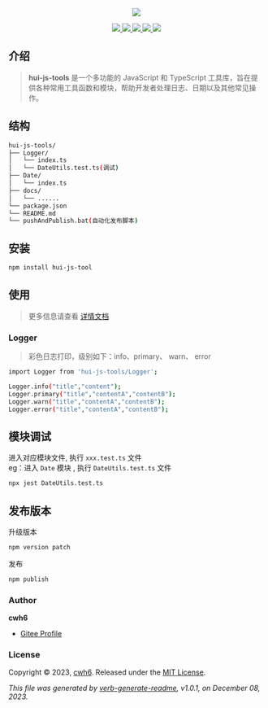 <p align="center">
<img src="https://cwh6-bucket.oss-cn-shanghai.aliyuncs.com/bk/titile_img.png"/>
</p>
<p align="center">
<a target="_blank" href="">
	<img src="https://img.shields.io/npm/v/is-glob.svg?style=flat" />
</a>
<a target="_blank" href="">
	<img src="https://img.shields.io/badge/new_idea-is_cool-green" />
</a>
<a target="_blank" href="">
	<img src="https://img.shields.io/badge/%20_build-%20_pass-pink" />
</a>
<a target="_blank" href="">
	<img src="https://img.shields.io/badge/%20_license-%20_MIT-yellow" />
</a>
<a target="_blank" href="">
	<img src="https://img.shields.io/badge/%20_typescript-%20_type-8A2BE2" />
</a>
</p>


## 介绍
> **hui-js-tools** 是一个多功能的 JavaScript 和 TypeScript 工具库，旨在提供各种常用工具函数和模块，帮助开发者处理日志、日期以及其他常见操作。

## 结构 
```sh
hui-js-tools/
├── Logger/
│   └── index.ts
│   └── DateUtils.test.ts(调试)
├── Date/
│   └── index.ts
├── docs/
│   └── ......
└── package.json
└── README.md 
└── pushAndPublish.bat(自动化发布脚本)
```

## 安装

```sh
npm install hui-js-tool
```

## 使用

> 更多信息请查看 [详情文档](http://cwh6.gitee.io/hui-js-tools/#/)

### Logger
>彩色日志打印，级别如下：info、primary、 warn、 error  

```sh
import Logger from 'hui-js-tools/Logger';

Logger.info("title","content");
Logger.primary("title","contentA","contentB");
Logger.warn("title","contentA","contentB");
Logger.error("title","contentA","contentB");
```

## 模块调试

进入对应模块文件, 执行 `xxx.test.ts` 文件</br>
eg：进入 `Date` 模块 , 执行 `DateUtils.test.ts` 文件
```sh
npx jest DateUtils.test.ts
```

## 发布版本

升级版本
```sh
npm version patch
```

发布
```sh
npm publish
```

### Author

**cwh6**

* [Gitee Profile](https://gitee.com/CWH6)


### License

Copyright © 2023, [cwh6](https://gitee.com/CWH6).
Released under the [MIT License](LICENSE).


_This file was generated by [verb-generate-readme](https://github.com/verbose/verb-generate-readme), v1.0.1, on December 08, 2023._
